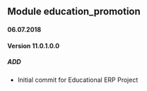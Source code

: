 ## Module education_promotion

#### 06.07.2018
#### Version 11.0.1.0.0
##### ADD
- Initial commit for Educational ERP Project
